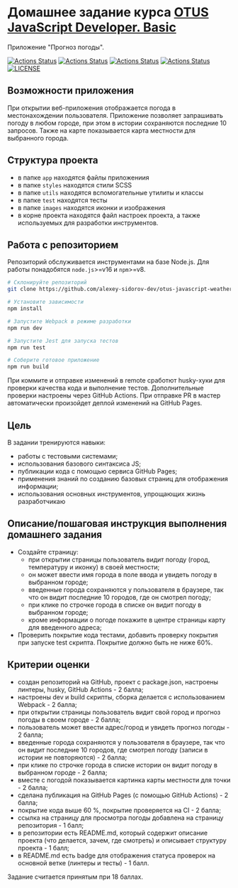 # Домашнее задание курса [OTUS JavaScript Developer. Basic](https://otus.ru/lessons/javascript-basic/)

Приложение "Прогноз погоды".

[![Actions Status](https://github.com/alexey-sidorov-dev/otus-javascript-weather-forecast/workflows/PR%20Sanity%20Check/badge.svg)](https://github.com/alexey-sidorov-dev/otus-javascript-weather-forecast/actions)
[![Actions Status](https://github.com/alexey-sidorov-dev/otus-javascript-weather-forecast/workflows/Add%20CodeSandbox%20link/badge.svg)](https://github.com/alexey-sidorov-dev/otus-javascript-weather-forecast/actions)
[![Actions Status](https://github.com/alexey-sidorov-dev/otus-javascript-weather-forecast/workflows/Coverage/badge.svg)](https://github.com/alexey-sidorov-dev/otus-javascript-weather-forecast/actions)
[![Actions Status](https://github.com/alexey-sidorov-dev/otus-javascript-weather-forecast/workflows/Deploy%20to%20Github%20Pages/badge.svg)](https://alexey-sidorov-dev.github.io/otus-javascript-weather-forecast/)
[![LICENSE](https://img.shields.io/badge/license-ISC-brightgreen.svg)](ISC)

## Возможности приложения

При открытии веб-приложения отображается погода в местонахождении пользователя. Приложение позволяет запрашивать погоду в любом городе, при этом в истории сохраняются последние 10 запросов. Также на карте показывается карта местности для выбранного города.

## Структура проекта

- в папке `app` находятся файлы приложениия
- в папке `styles` находятся стили SCSS
- в папке `utils` находятся вспомогательные утилиты и классы
- в папке `test` находятся тесты
- в папке `images` находятся иконки и изображения
- в корне проекта находятся файл настроек проекта, а также используемых для разработки инструментов.

## Работа с репозиторием

Репозиторий обслуживается инструментами на базе Node.js. Для работы понадобятся `node.js`>=v16 и `npm`>=v8.

```bash
# Склонируйте репозиторий
git clone https://github.com/alexey-sidorov-dev/otus-javascript-weather-forecast.git

# Установите зависимости
npm install

# Запустите Webpack в режиме разработки
npm run dev

# Запустите Jest для запуска тестов
npm run test

# Соберите готовое приложение
npm run build

```

При коммите и отправке изменений в remote сработют husky-хуки для проверки качества кода и выполнение тестов. Дополнительные проверки настроены через GitHub Actions.
При отправке PR в мастер автоматически произойдет деплой изменений на GitHub Pages.

## Цель

В задании тренируются навыки:

- работы с тестовыми системами;
- использования базового синтаксиса JS;
- публикации кода с помощью сервиса GitHub Pages;
- применения знаний по созданию базовых страниц для отображения информации;
- использования основных инструментов, упрощающих жизнь разработчикаю

## Описание/пошаговая инструкция выполнения домашнего задания

- Создайте страницу:
  - при открытии страницы пользователь видит погоду (город, температуру и иконку) в своей местности;
  - он может ввести имя города в поле ввода и увидеть погоду в выбранном городе;
  - введенные города сохраняются у пользователя в браузере, так что он видит последние 10 городов, где он смотрел погоду;
  - при клике по строчке города в списке он видит погоду в выбранном городе;
  - кроме информации о погоде покажите в центре страницы карту для введенного адреса;
- Проверить покрытие кода тестами, добавить проверку покрытия при запуске test скрипта. Покрытие должно быть не ниже 60%.

## Критерии оценки

- создан репозиторий на GitHub, проект c package.json, настроены линтеры, husky, GitHub Actions - 2 балла;
- настроены dev и build скрипты, сборка делается с использованием Webpack - 2 балла;
- при открытии страницы пользователь видит свой город и прогноз погоды в своем городе - 2 балла;
- пользователь может ввести адрес/город и увидеть прогноз погоды - 2 балла;
- введенные города сохраняются у пользователя в браузере, так что он видит последние 10 городов, где смотрел погоду (записи в истории не повторяются) - 2 балла;
- при клике по строчке города в списке истории он видит погоду в выбранном городе - 2 балла;
- вместе с погодой показывается картинка карты местности для точки - 2 балла;
- сделана публикация на GitHub Pages (с помощью GitHub Actions) - 2 балла;
- покрытие кода выше 60 %, покрытие проверяется на CI - 2 балла;
- ссылка на страницу для просмотра погоды добавлена на страницу репозитория - 1 балл;
- в репозитории есть README.md, который содержит описание проекта (что делается, зачем, где смотреть) и описывает структуру проекта - 1 балл;
- в README.md есть badge для отображения статуса проверок на основной ветке (линтеры и тесты) - 1 балл.

Задание считается принятым при 18 баллах.
